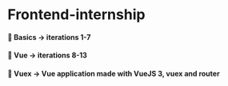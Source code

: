 # Frontend-internship

#### :rocket: Basics -> iterations 1-7
#### :rocket: Vue -> iterations 8-13
#### :rocket: Vuex -> Vue application made with VueJS 3, vuex and router